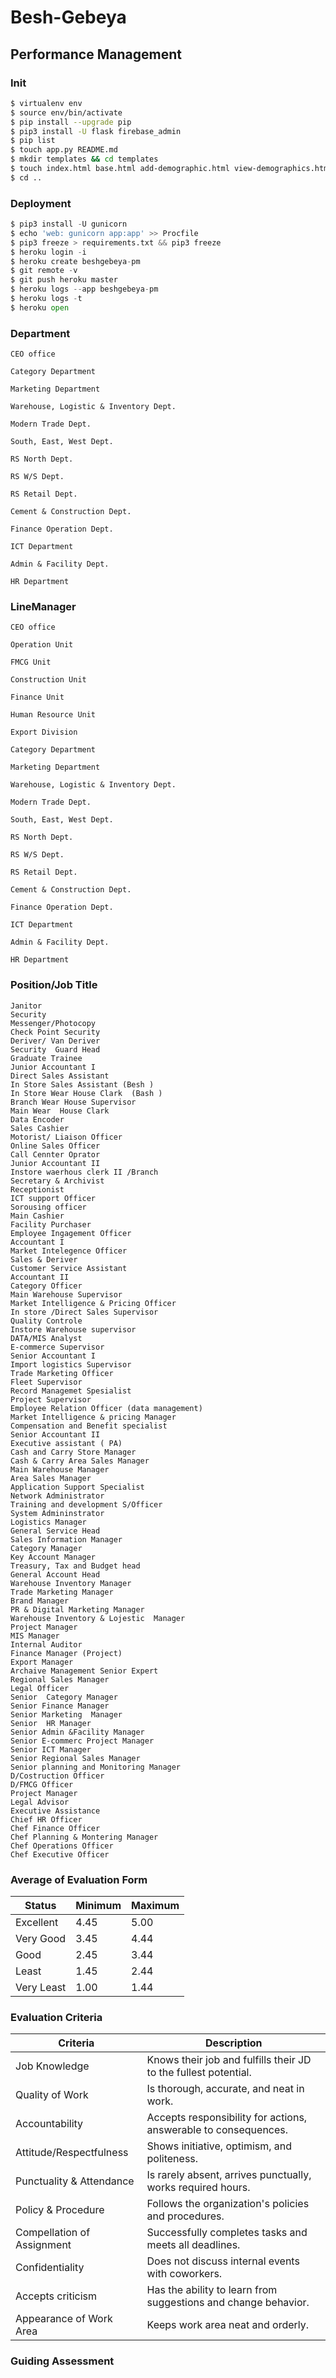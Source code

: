 # Besh-Gebeya 

## Performance Management

### Init

```bash
$ virtualenv env
$ source env/bin/activate
$ pip install --upgrade pip
$ pip3 install -U flask firebase_admin
$ pip list
$ touch app.py README.md
$ mkdir templates && cd templates
$ touch index.html base.html add-demographic.html view-demographics.html update-demographic.html add-smart-goal.html view-smart-goals.html update-smart-goal.html rating-scale.html add-talent-assessment.html view-talent-assessments.html update-talent-assessment.html view-employee-of-the-year.html
$ cd ..
```

### Deployment 

```python
$ pip3 install -U gunicorn
$ echo 'web: gunicorn app:app' >> Procfile
$ pip3 freeze > requirements.txt && pip3 freeze
$ heroku login -i
$ heroku create beshgebeya-pm
$ git remote -v
$ git push heroku master
$ heroku logs --app beshgebeya-pm
$ heroku logs -t
$ heroku open
```

### Department

```
CEO office

Category Department 

Marketing Department

Warehouse, Logistic & Inventory Dept.

Modern Trade Dept.

South, East, West Dept.

RS North Dept.

RS W/S Dept.

RS Retail Dept.

Cement & Construction Dept.

Finance Operation Dept.

ICT Department

Admin & Facility Dept.

HR Department
```

### LineManager

```
CEO office

Operation Unit

FMCG Unit

Construction Unit

Finance Unit

Human Resource Unit

Export Division
```
```
Category Department 

Marketing Department

Warehouse, Logistic & Inventory Dept.

Modern Trade Dept.

South, East, West Dept.

RS North Dept.

RS W/S Dept.

RS Retail Dept.

Cement & Construction Dept.

Finance Operation Dept.

ICT Department

Admin & Facility Dept.

HR Department
```

### Position/Job Title

```
Janitor
Security
Messenger/Photocopy
Check Point Security 
Deriver/ Van Deriver 
Security  Guard Head
Graduate Trainee 
Junior Accountant I
Direct Sales Assistant 
In Store Sales Assistant (Besh )
In Store Wear House Clark  (Bash )
Branch Wear House Supervisor
Main Wear  House Clark 
Data Encoder 
Sales Cashier 
Motorist/ Liaison Officer
Online Sales Officer
Call Cennter Oprator 
Junior Accountant II
Instore waerhous clerk II /Branch
Secretary & Archivist
Receptionist
ICT support Officer
Sorousing officer 
Main Cashier
Facility Purchaser
Employee Ingagement Officer
Accountant I
Market Intelegence Officer 
Sales & Deriver 
Customer Service Assistant 
Accountant II
Category Officer
Main Warehouse Supervisor
Market Intelligence & Pricing Officer
In store /Direct Sales Supervisor 
Quality Controle
Instore Warehouse supervisor
DATA/MIS Analyst
E-commerce Supervisor
Senior Accountant I
Import logistics Supervisor
Trade Marketing Officer
Fleet Supervisor
Record Managemet Spesialist
Project Supervisor
Employee Relation Officer (data management)
Market Intelligence & pricing Manager
Compensation and Benefit specialist
Senior Accountant II
Executive assistant ( PA)
Cash and Carry Store Manager
Cash & Carry Area Sales Manager
Main Warehouse Manager
Area Sales Manager
Application Support Specialist
Network Administrator
Training and development S/Officer 
System Admininstrator
Logistics Manager
General Service Head
Sales Information Manager 
Category Manager
Key Account Manager
Treasury, Tax and Budget head 
General Account Head
Warehouse Inventory Manager
Trade Marketing Manager
Brand Manager
PR & Digital Marketing Manager
Warehouse Inventory & Lojestic  Manager
Project Manager
MIS Manager
Internal Auditor
Finance Manager (Project) 
Export Manager
Archaive Management Senior Expert
Regional Sales Manager 
Legal Officer
Senior  Category Manager
Senior Finance Manager
Senior Marketing  Manager
Senior  HR Manager
Senior Admin &Facility Manager
Senior E-commerc Project Manager
Senior ICT Manager
Senior Regional Sales Manager
Senior planning and Monitoring Manager
D/Costruction Officer
D/FMCG Officer
Project Manager
Legal Advisor
Executive Assistance
Chief HR Officer
Chef Finance Officer
Chef Planning & Montering Manager
Chef Operations Officer
Chef Executive Officer 
```

### Average of Evaluation Form

| Status     | Minimum | Maximum |
|------------|---------|---------|
| Excellent  | 4.45    | 5.00    |
| Very Good  | 3.45    | 4.44    |
| Good       | 2.45    | 3.44    |
| Least      | 1.45    | 2.44    |
| Very Least | 1.00    | 1.44    |

### Evaluation Criteria

| Criteria                   | Description                                                     |
|----------------------------|-----------------------------------------------------------------|
| Job Knowledge              | Knows their job and fulfills their JD to the fullest potential. |
| Quality of Work            | Is thorough, accurate, and neat in work.                        |
| Accountability             | Accepts responsibility for actions, answerable to consequences. |
| Attitude/Respectfulness    | Shows initiative, optimism, and politeness.                     |
| Punctuality & Attendance   | Is rarely absent, arrives punctually, works required hours.     |
| Policy & Procedure         | Follows the organization's policies and procedures.             |
| Compellation of Assignment | Successfully completes tasks and meets all deadlines.           |
| Confidentiality            | Does not discuss internal events with coworkers.                |
| Accepts criticism          | Has the ability to learn from suggestions and change behavior.  |
| Appearance of Work Area    | Keeps work area neat and orderly.                               |

### Guiding Assessment